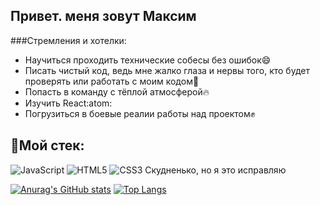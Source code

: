 ## Привет. меня зовут Максим

###Стремления и хотелки:
* Научиться проходить технические собесы без ошибок:smile:
* Писать чистый код, ведь мне жалко глаза и нервы того, кто будет проверять или работать с моим кодом:pill:
* Попасть в команду с тёплой атмосферой:fire:
* Изучить React:atom:
* Погрузиться в боевые реалии работы над проектом:fist:

## :hammer:Мой стек:
![JavaScript](https://img.shields.io/badge/javascript-%23323330.svg?style=for-the-badge&logo=javascript&logoColor=%23F7DF1E)
![HTML5](https://img.shields.io/badge/html5-%23E34F26.svg?style=for-the-badge&logo=html5&logoColor=white)
![CSS3](https://img.shields.io/badge/css3-%231572B6.svg?style=for-the-badge&logo=css3&logoColor=white)
Скудненько, но я это исправляю

[![Anurag's GitHub stats](https://github-readme-stats.vercel.app/api?username=DizZer0&layout=compact&theme=tokyonight)](https://github.com/anuraghazra/github-readme-stats)
[![Top Langs](https://github-readme-stats.vercel.app/api/top-langs/?username=DizZer0&layout=compact&theme=tokyonight)](https://github.com/anuraghazra/github-readme-stats)